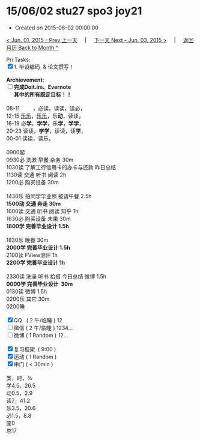 # 15/06/02 stu27 spo3 joy21

- Created on 2015-06-02 00:00:00

[< Jun. 01, 2015 - Prev 上一天](/lifelogs/2015/06/d01.md) &nbsp; &nbsp; | &nbsp; &nbsp; [下一天 Next - Jun. 03, 2015 >](/lifelogs/2015/06/d03.md) &nbsp; &nbsp; |  &nbsp; &nbsp; [返回月历 Back to Month ^](/lifelogs/2015/06/index.md)
<br/><div>Pri Tasks:<br clear="none"/><input type="checkbox" checked="true" />1. 毕设编码  & 论文撰写！</div>        <div><br clear="none"/></div>        <div><strong>Archievement:</strong></div>        <div><strong><input type="checkbox" />完成Doit.im、</strong><strong>Evernote</strong></div>        <div><strong>      其中的</strong><strong>所有</strong><strong>既定目标！！</strong></div>        <div>                <div><br clear="none"/></div>08-11         ，必读，读读，读必，<br clear="none"/> 12-15 <span style="text-decoration: underline;">乐乐</span>，<span style="text-decoration: underline;">乐乐</span>，乐<strong>动</strong>，读读，<br clear="none"/> 16-19 必<strong>学</strong>，<strong>学学</strong>，乐<strong>学</strong>，<strong>学学</strong>，<br clear="none"/> 20-23 读读，<strong>学学</strong>，读读，读<strong>学</strong>，        </div>        <div>                <div>00-01 读读，读乐。</div>                <div><br clear="none"/></div>0900起<br clear="none"/> 0930必 洗漱 早餐 杂务 30m        </div>        <div>1030读 了解工行信用卡的办卡与还款 昨日总结</div>        <div>1130读 交通 听书 阅读 2h</div>        <div>1200必 购买设备 30m</div>        <div><br clear="none"/></div>        <div>1430乐 拍同学毕业照 被请午餐 2.5h</div>        <div><strong>1500动 交通 奔走 30m</strong></div>        <div>1600读 交通 听书 阅读 知乎 1h</div>        <div>1630必 购买设备 未果 30m</div>        <div><strong>1800学 </strong><strong>完善毕业设计</strong><strong> 1.5h</strong></div>        <div>                <div><br clear="none"/></div>1830乐 晚餐 30m        </div>        <div><strong>2000学 </strong><strong>完善毕业设计 </strong><strong>1.5h</strong></div>        <div>                <div>2100读 FView测评 1h</div>                <div><strong>2200学 </strong><strong>完善毕业设计 </strong><strong>1h</strong></div>        </div>        <div><br clear="none"/></div>        <div>2330读 洗澡 听书 拾掇 今日总结 微博 1.5h<br clear="none"/><strong>0000学 完善毕业设计  30m</strong></div>        <div>0130读 微博 1.5h</div><div>0200乐 其它 30m</div>        <div>0200睡</div>        <div><br clear="none"/></div>        <div><input type="checkbox" checked="true" />QQ   ( 2 午/临睡 ) 12<br clear="none"/><input type="checkbox" />微信 ( 2 午/临睡 ) 1234…</div>        <div><input type="checkbox" />微博 ( 1 Random ) 12…</div>        <div><br clear="none"/></div>        <div><input type="checkbox" checked="true" />复习框架  ( 9:00 ) <br clear="none"/></div>        <div><input type="checkbox" checked="true" />运动 ( 1 Random ) </div>        <div><input type="checkbox" checked="true" />串门 ( < 30min ) </div>        <div>                <div><br clear="none"/></div>类，时，%<br clear="none"/> 学4.5，26.5<br clear="none"/> 动0.5，2.9<br clear="none"/> 读7，41.2<br clear="none"/> 乐3.5，20.6<br clear="none"/> 必1.5，8.8<br clear="none"/> 废0<br clear="none"/> 总17</div>
